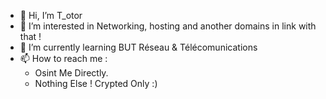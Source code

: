 - 👋 Hi, I’m T_otor
- 👀 I’m interested in Networking, hosting and another domains in link with that !
- 🌱 I’m currently learning BUT Réseau & Télécomunications
- 📫 How to reach me :
  - Osint Me Directly.
  - Nothing Else ! Crypted Only :)
